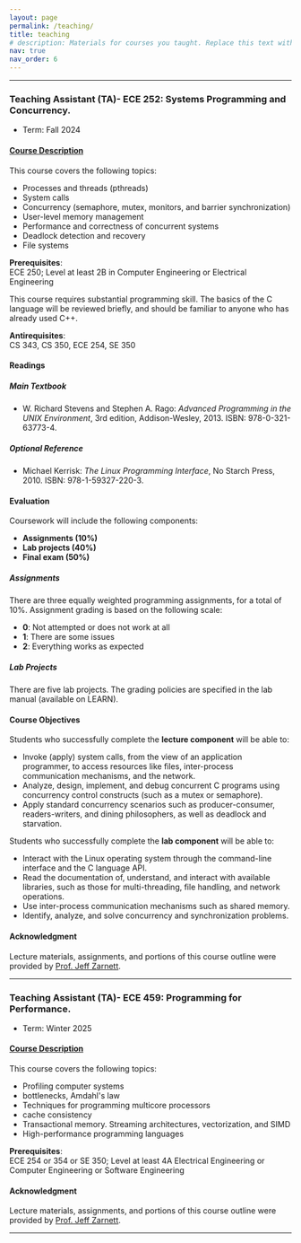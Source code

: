 ```yaml
---
layout: page
permalink: /teaching/
title: teaching
# description: Materials for courses you taught. Replace this text with your description.
nav: true
nav_order: 6
---
```


---
### Teaching Assistant (TA)- **ECE 252: Systems Programming and Concurrency**.

- Term: Fall 2024

#### [Course Description](https://uwflow.com/course/ECE252)
This course covers the following topics:
- Processes and threads (pthreads)
- System calls
- Concurrency (semaphore, mutex, monitors, and barrier synchronization)
- User-level memory management
- Performance and correctness of concurrent systems
- Deadlock detection and recovery
- File systems

**Prerequisites**:  
ECE 250; Level at least 2B in Computer Engineering or Electrical Engineering

This course requires substantial programming skill. The basics of the C language will be reviewed briefly, and should be familiar to anyone who has already used C++.

**Antirequisites**:  
CS 343, CS 350, ECE 254, SE 350

#### Readings

##### Main Textbook
- W. Richard Stevens and Stephen A. Rago: _Advanced Programming in the UNIX Environment_, 3rd edition, Addison-Wesley, 2013. ISBN: 978-0-321-63773-4.

##### Optional Reference
- Michael Kerrisk: _The Linux Programming Interface_, No Starch Press, 2010. ISBN: 978-1-59327-220-3.

#### Evaluation
Coursework will include the following components:
- **Assignments (10%)**
- **Lab projects (40%)**
- **Final exam (50%)**

##### Assignments
There are three equally weighted programming assignments, for a total of 10%. Assignment grading is based on the following scale:
- **0**: Not attempted or does not work at all
- **1**: There are some issues
- **2**: Everything works as expected

##### Lab Projects
There are five lab projects. The grading policies are specified in the lab manual (available on LEARN).

#### Course Objectives

Students who successfully complete the **lecture component** will be able to:
- Invoke (apply) system calls, from the view of an application programmer, to access resources like files, inter-process communication mechanisms, and the network.
- Analyze, design, implement, and debug concurrent C programs using concurrency control constructs (such as a mutex or semaphore).
- Apply standard concurrency scenarios such as producer-consumer, readers-writers, and dining philosophers, as well as deadlock and starvation.

Students who successfully complete the **lab component** will be able to:
- Interact with the Linux operating system through the command-line interface and the C language API.
- Read the documentation of, understand, and interact with available libraries, such as those for multi-threading, file handling, and network operations.
- Use inter-process communication mechanisms such as shared memory.
- Identify, analyze, and solve concurrency and synchronization problems.

#### Acknowledgment
Lecture materials, assignments, and portions of this course outline were provided by [Prof. Jeff Zarnett](https://uwaterloo.ca/electrical-computer-engineering/contacts/jeff-zarnett).

---
### Teaching Assistant (TA)- **ECE 459: Programming for Performance**.

- Term: Winter 2025

#### [Course Description](https://uwflow.com/course/ECE459)
This course covers the following topics:
- Profiling computer systems
- bottlenecks, Amdahl's law
- Techniques for programming multicore processors
- cache consistency
- Transactional memory. Streaming architectures, vectorization, and SIMD
- High-performance programming languages

**Prerequisites**:  
ECE 254 or 354 or SE 350; Level at least 4A Electrical Engineering or Computer Engineering or Software Engineering

#### Acknowledgment
Lecture materials, assignments, and portions of this course outline were provided by [Prof. Jeff Zarnett](https://uwaterloo.ca/electrical-computer-engineering/contacts/jeff-zarnett).

---

<!-- For now, this page is assumed to be a static description of your courses. You can convert it to a collection similar to `_projects/` so that you can have a dedicated page for each course.

Organize your courses by years, topics, or universities, however you like! -->
